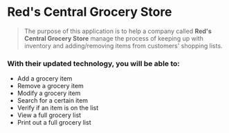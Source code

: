 # Red's Central Grocery Store

> The purpose of this application is to help a company called **Red's Central Grocery Store** manage 
the process of keeping up with inventory and adding/removing items from customers' shopping lists. 

### With their updated technology, you will be able to:
- Add a grocery item
- Remove a grocery item
- Modify a grocery item
- Search for a certain item
- Verify if an item is on the list
- View a full grocery list
- Print out a full grocery list

